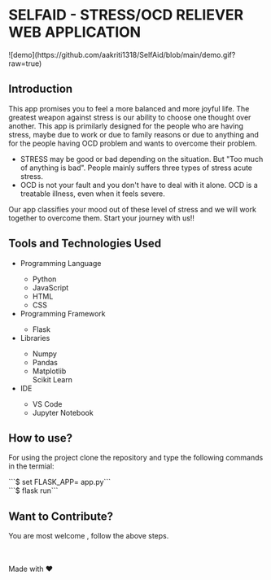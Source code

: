 <h1> SELFAID - STRESS/OCD RELIEVER WEB APPLICATION </h1>
![demo](https://github.com/aakriti1318/SelfAid/blob/main/demo.gif?raw=true)

<h2> Introduction </h2>
<p>This app promises you to feel a more balanced and more joyful life. The greatest weapon against stress is our ability to choose one thought over another. This app is primilarly designed for the people who are having stress, maybe due to work or due to family reasons or due to anything and for the people having OCD problem and wants to overcome their problem. <br></p>
<ul> 
  <li> STRESS may be good or bad depending on the situation. But "Too much of anything is bad". People mainly suffers three types of stress acute stress.</li>
  <li> OCD is not your fault and you don't have to deal with it alone. OCD is a treatable illness, even when it feels severe.  </li>
</ul>
<p>Our app classifies your mood out of these level of stress and we will work together to overcome them. Start your journey with us!!</p>

<h2> Tools and Technologies Used </h2>
<ul>
  <li>Programming Language</li>
    <ul>
      <li>Python</li>
      <li>JavaScript</li>
      <li>HTML</li>
      <li>CSS</li>
    </ul>
  <li>Programming Framework</li>
    <ul>
      <li>Flask</li>
    </ul>
  <li>Libraries</li>
    <ul>
      <li>Numpy </li>
      <li>Pandas </li>
      <li>Matplotlib</li
      <li>Scikit Learn</li>
  </ul>
    <li>IDE</li>
    <ul>
      <li>VS Code</li>
      <li>Jupyter Notebook</li>
    </ul>
</ul>
<h2> How to use? </h2>
<p>For using the project clone the repository and type the following commands in the termial:</p>
```$ set FLASK_APP= app.py```<br>
```$ flask run```
<h2> Want to Contribute? </h2>
<p> You are most welcome , follow the above steps. </p>

<br>
<br> Made with ❤ 
